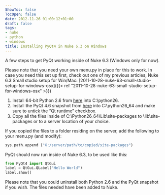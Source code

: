 ```yaml
---
ShowToc: false
TocOpen: false
date: 2012-11-26 01:00:12+01:00
draft: false
tags:
- nuke
- python
- windows
title: Installing PyQt4 in Nuke 6.3 on Windows
---
```


A few steps to get PyQt working inside of Nuke 6.3 (Windows only for now).



Please note that you need your own menu.py in place for this to work. In case you need this set up first, check out one of my previous articles, Nuke 6.3 Small studio setup for Win/Mac: [2011-10-28-nuke-63-small-studio-setup-for-windows-osx]({{< ref "2011-10-28-nuke-63-small-studio-setup-for-windows-osx" >}})

1. Install 64-bit Python 2.6 from [here](http://www.python.org/download/releases/2.6/) into C:\python26.
2. Install the PyQt 4.6 snapshot from [here](http://code.google.com/p/pyqt4-win64-binaries/downloads/detail?name=PyQt-Py2.6-gpl-4.6-snapshot-20090810-1.exe&can=2&q=) into C:\python26_64 and make sure to untick the “Qt runtime” checkbox.
3. Copy all the files inside of C:\Python26_64\Lib\site-packages to <Nuke installation>\lib\site-packages or to a server location of your choice.

If you copied the files to a folder residing on the server, add the following to your menu.py (and modify):

```python
sys.path.append ("X:/server/path/to/copied/site-packages")
```

PyQt should now run inside of Nuke 6.3, to be used like this:

```python
from PyQt4 import QtGui
label = QtGui.QLabel("Hello World")
label.show()
```

Please note that you could uninstall both Python 2.6 and the PyQt snapshot if you wish. The files needed have been added to Nuke.